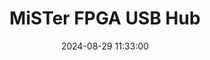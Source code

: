 ---
layout: post
title: MiSTer FPGA USB Hub
summary: 
date: '2024-08-29 11:33:00'
tags: [MiSTer FPGA]
---
